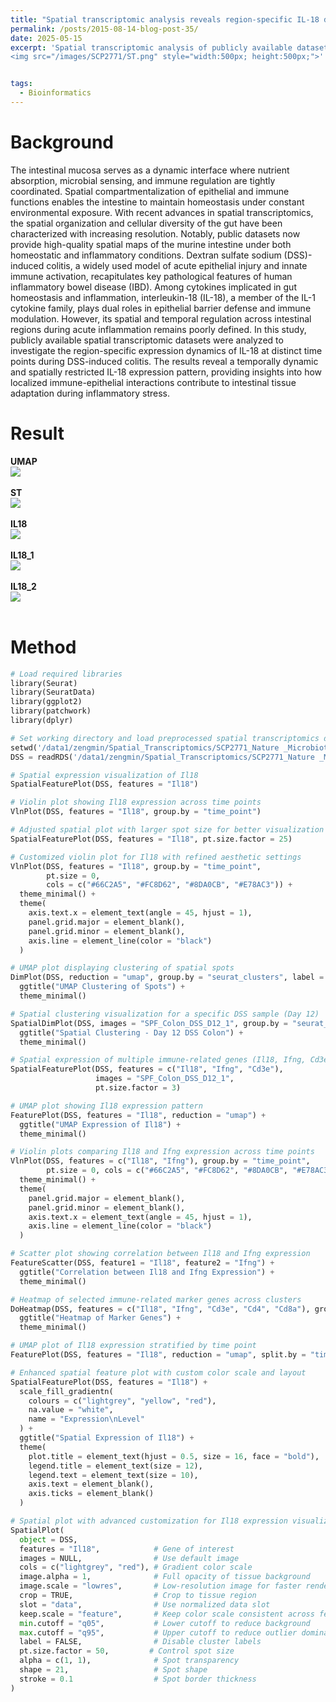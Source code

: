 ```yaml
---
title: "Spatial transcriptomic analysis reveals region-specific IL-18 dynamics during DSS-induced colitis in the murine intestine (SCP2771)"
permalink: /posts/2015-08-14-blog-post-35/
date: 2025-05-15
excerpt: 'Spatial transcriptomic analysis of publicly available datasets reveals the temporal and region-specific expression dynamics of IL-18 during DSS-induced colitis, highlighting the adaptive and immune-instructive landscape of the inflamed intestine. (SCP2771) <br/>
<img src="/images/SCP2771/ST.png" style="width:500px; height:500px;">'


tags:
  - Bioinformatics
---
```


Background
======
The intestinal mucosa serves as a dynamic interface where nutrient absorption, microbial sensing, and immune regulation are tightly coordinated. Spatial compartmentalization of epithelial and immune functions enables the intestine to maintain homeostasis under constant environmental exposure. With recent advances in spatial transcriptomics, the spatial organization and cellular diversity of the gut have been characterized with increasing resolution. Notably, public datasets now provide high-quality spatial maps of the murine intestine under both homeostatic and inflammatory conditions. Dextran sulfate sodium (DSS)-induced colitis, a widely used model of acute epithelial injury and innate immune activation, recapitulates key pathological features of human inflammatory bowel disease (IBD). Among cytokines implicated in gut homeostasis and inflammation, interleukin-18 (IL-18), a member of the IL-1 cytokine family, plays dual roles in epithelial barrier defense and immune modulation. However, its spatial and temporal regulation across intestinal regions during acute inflammation remains poorly defined. In this study, publicly available spatial transcriptomic datasets were analyzed to investigate the region-specific expression dynamics of IL-18 at distinct time points during DSS-induced colitis. The results reveal a temporally dynamic and spatially restricted IL-18 expression pattern, providing insights into how localized immune-epithelial interactions contribute to intestinal tissue adaptation during inflammatory stress.

Result
======
**UMAP** <br/> <img src="/images/SCP2771/UMAP.png"><br/><br/>
**ST** <br/> <img src="/images/SCP2771/ST.png"><br/><br/>
**IL18** <br/> <img src="/images/SCP2771/IL18.png"><br/><br/>
**IL18_1** <br/> <img src="/images/SCP2771/IL18_1.png"><br/><br/>
**IL18_2** <br/> <img src="/images/SCP2771/IL18_2.png"><br/><br/>



Method
======
```python
# Load required libraries
library(Seurat)
library(SeuratData)
library(ggplot2)
library(patchwork)
library(dplyr)

# Set working directory and load preprocessed spatial transcriptomics dataset
setwd('/data1/zengmin/Spatial_Transcriptomics/SCP2771_Nature _Microbiota')
DSS = readRDS('/data1/zengmin/Spatial_Transcriptomics/SCP2771_Nature _Microbiota/paper_dss_rolls.rds')

# Spatial expression visualization of Il18
SpatialFeaturePlot(DSS, features = "Il18")

# Violin plot showing Il18 expression across time points
VlnPlot(DSS, features = "Il18", group.by = "time_point")

# Adjusted spatial plot with larger spot size for better visualization
SpatialFeaturePlot(DSS, features = "Il18", pt.size.factor = 25)

# Customized violin plot for Il18 with refined aesthetic settings
VlnPlot(DSS, features = "Il18", group.by = "time_point",
        pt.size = 0,
        cols = c("#66C2A5", "#FC8D62", "#8DA0CB", "#E78AC3")) +
  theme_minimal() +
  theme(
    axis.text.x = element_text(angle = 45, hjust = 1),
    panel.grid.major = element_blank(),
    panel.grid.minor = element_blank(),
    axis.line = element_line(color = "black")
  )

# UMAP plot displaying clustering of spatial spots
DimPlot(DSS, reduction = "umap", group.by = "seurat_clusters", label = TRUE) +
  ggtitle("UMAP Clustering of Spots") +
  theme_minimal()

# Spatial clustering visualization for a specific DSS sample (Day 12)
SpatialDimPlot(DSS, images = "SPF_Colon_DSS_D12_1", group.by = "seurat_clusters") +
  ggtitle("Spatial Clustering - Day 12 DSS Colon") +
  theme_minimal()

# Spatial expression of multiple immune-related genes (Il18, Ifng, Cd3e) on Day 12
SpatialFeaturePlot(DSS, features = c("Il18", "Ifng", "Cd3e"),
                   images = "SPF_Colon_DSS_D12_1",
                   pt.size.factor = 3)

# UMAP plot showing Il18 expression pattern
FeaturePlot(DSS, features = "Il18", reduction = "umap") +
  ggtitle("UMAP Expression of Il18") +
  theme_minimal()

# Violin plots comparing Il18 and Ifng expression across time points
VlnPlot(DSS, features = c("Il18", "Ifng"), group.by = "time_point",
        pt.size = 0, cols = c("#66C2A5", "#FC8D62", "#8DA0CB", "#E78AC3")) +
  theme_minimal() +
  theme(
    panel.grid.major = element_blank(),
    panel.grid.minor = element_blank(),
    axis.text.x = element_text(angle = 45, hjust = 1),
    axis.line = element_line(color = "black")
  )

# Scatter plot showing correlation between Il18 and Ifng expression
FeatureScatter(DSS, feature1 = "Il18", feature2 = "Ifng") +
  ggtitle("Correlation between Il18 and Ifng Expression") +
  theme_minimal()

# Heatmap of selected immune-related marker genes across clusters
DoHeatmap(DSS, features = c("Il18", "Ifng", "Cd3e", "Cd4", "Cd8a"), group.by = "seurat_clusters") +
  ggtitle("Heatmap of Marker Genes") +
  theme_minimal()

# UMAP plot of Il18 expression stratified by time point
FeaturePlot(DSS, features = "Il18", reduction = "umap", split.by = "time_point")

# Enhanced spatial feature plot with custom color scale and layout
SpatialFeaturePlot(DSS, features = "Il18") +
  scale_fill_gradientn(
    colours = c("lightgrey", "yellow", "red"),
    na.value = "white",
    name = "Expression\nLevel"
  ) +
  ggtitle("Spatial Expression of Il18") +
  theme(
    plot.title = element_text(hjust = 0.5, size = 16, face = "bold"),
    legend.title = element_text(size = 12),
    legend.text = element_text(size = 10),
    axis.text = element_blank(),
    axis.ticks = element_blank()
  )

# Spatial plot with advanced customization for Il18 expression visualization
SpatialPlot(
  object = DSS,
  features = "Il18",            # Gene of interest
  images = NULL,                # Use default image
  cols = c("lightgrey", "red"), # Gradient color scale
  image.alpha = 1,              # Full opacity of tissue background
  image.scale = "lowres",       # Low-resolution image for faster rendering
  crop = TRUE,                  # Crop to tissue region
  slot = "data",                # Use normalized data slot
  keep.scale = "feature",       # Keep color scale consistent across features
  min.cutoff = "q05",           # Lower cutoff to reduce background
  max.cutoff = "q95",           # Upper cutoff to reduce outlier dominance
  label = FALSE,                # Disable cluster labels
  pt.size.factor = 50,         # Control spot size
  alpha = c(1, 1),              # Spot transparency
  shape = 21,                   # Spot shape
  stroke = 0.1                  # Spot border thickness
)

```
